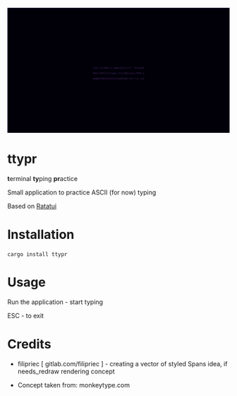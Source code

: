 ![](preview.gif)

# ttypr

**t**erminal **ty**ping **pr**actice

Small application to practice ASCII (for now) typing

Based on [Ratatui][Repo]

# Installation

```shell
cargo install ttypr
```

# Usage

Run the application - start typing

ESC - to exit

# Credits

- filipriec [ gitlab.com/filipriec ] - creating a vector of styled Spans idea, if needs_redraw rendering concept

- Concept taken from: monkeytype.com

[Repo]: https://github.com/ratatui/ratatui
